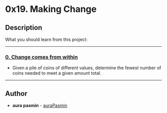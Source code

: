# 0x19. Making Change

## Description
What you should learn from this project:

---

### [0. Change comes from within](./0-making_change.py)
* Given a pile of coins of different values, determine the fewest number of coins needed to meet a given amount total.

---

## Author
* **aura pasmin** - [auraPasmin](https://github.com/auraPasm)
